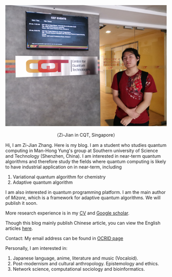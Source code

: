 ![at_cqt](\img\at_cqt.jpg)

<center>（Zi-Jian in CQT, Singapore）</center>

Hi, I am Zi-Jian Zhang. Here is my blog. I am a student who studies quantum computing in Man-Hong Yung's group at Southern university of Science and Technology (Shenzhen, China). I am interested in near-term quantum algorithms and therefore study the fields where quantum computing is likely to have industrial application on in near-term, including

1. Variational quantum algorithm for chemistry
2. Adaptive quantum algorithm

I am also interested in quantum programming platform. I am the main author of *Mizore*, which is a framework for adaptive quantum algorithms. We will publish it soon.

More research experience is in my [CV](https://github.com/doomspec/doomspec.github.io/raw/master/_includes/about/CV_ZijianZhang.pdf) and [Google scholar](https://scholar.google.com/citations?user=O2S4JLkAAAAJ&hl=en).

Though this blog mainly publish Chinese article, you can view the English articles [here](http://zijian-zhang.com/archive/?tag=English).

Contact:  My email address can be found in [OCRID page]( https://orcid.org/0000-0002-0581-9168)

Personally, I am interested in: 

1. Japanese language, anime, literature and music (Vocaloid). 
2. Post-modernism and cultural anthropology. Epistemology and ethics. 
3. Network science, computational sociology and bioinformatics.

